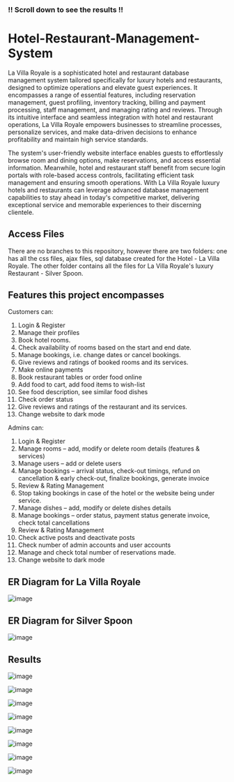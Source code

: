 ### !! Scroll down to see the results !!
# Hotel-Restaurant-Management-System
La Villa Royale is a sophisticated hotel and restaurant database management system tailored specifically for luxury hotels and restaurants, designed to optimize operations and elevate guest experiences. It encompasses a range of essential features, including reservation management, guest profiling, inventory tracking, billing and payment processing, staff management, and managing rating and reviews. Through its intuitive interface and seamless integration with hotel and restaurant operations, La Villa Royale empowers businesses to streamline processes, personalize services, and make data-driven decisions to enhance profitability and maintain high service standards.

The system's user-friendly website interface enables guests to effortlessly browse room and dining options, make reservations, and access essential information. Meanwhile, hotel and restaurant staff benefit from secure login portals with role-based access controls, facilitating efficient task management and ensuring smooth operations. With La Villa Royale luxury hotels and restaurants can leverage advanced database management capabilities to stay ahead in today's competitive market, delivering exceptional service and memorable experiences to their discerning clientele.

## Access Files
There are no branches to this repository, however there are two folders: one has all the css files, ajax files, sql database created for the Hotel - La Villa Royale. The other folder contains all the files for La Villa Royale's luxury Restaurant - Silver Spoon.

## Features this project encompasses
Customers can:
  1.	Login & Register
  2.	Manage their profiles
  3.	Book hotel rooms.
  4.	Check availability of rooms based on the start and end date.
  5.	Manage bookings, i.e. change dates or cancel bookings.
  6.	Give reviews and ratings of booked rooms and its services.
  7.	Make online payments
  8.	Book restaurant tables or order food online
  9.	Add food to cart, add food items to wish-list
  10.	See food description, see similar food dishes
  11.	Check order status
  12.	Give reviews and ratings of the restaurant and its services.
  13.	Change website to dark mode

Admins can:
  1.	Login & Register
  2.	Manage rooms – add, modify or delete room details (features & services)
  3.	Manage users – add or delete users
  4.	Manage bookings – arrival status, check-out timings, refund on cancellation & early check-out, finalize bookings, generate invoice
  5.	Review & Rating Management
  6.	Stop taking bookings in case of the hotel or the website being under service.
  7.	Manage dishes – add, modify or delete dishes details
  8.	Manage bookings – order status, payment status generate invoice, check total cancellations
  9.	Review & Rating Management
  10.	Check active posts and deactivate posts
  11.	Check number of admin accounts and user accounts
  12.	Manage and check total number of reservations made.
  13.	Change website to dark mode

## ER Diagram for La Villa Royale
![image](https://github.com/user-attachments/assets/e99413d6-e1a1-4428-9281-3521f0b46f35)

## ER Diagram for Silver Spoon
![image](https://github.com/user-attachments/assets/4d8f665f-d522-4ee1-8909-c23acf0c8845)

## Results
![image](https://github.com/user-attachments/assets/a04cbbbb-a4a7-420f-861b-22cd4de164ce)

![image](https://github.com/user-attachments/assets/27933db3-3701-4e0d-985e-e44066a1b8f8)

![image](https://github.com/user-attachments/assets/63930c88-b2e9-4b16-aa1c-a7b24d588428)

![image](https://github.com/user-attachments/assets/82c0f05e-bb57-4423-a21d-be4bac64aaac)

![image](https://github.com/user-attachments/assets/d38dd93e-2c46-4c70-a91a-6c0fefb37e72)

![image](https://github.com/user-attachments/assets/1ecd1e35-8416-41a5-bd31-296b5475d922)

![image](https://github.com/user-attachments/assets/ef8cee43-eade-4962-bc3b-207b5553a94a)

![image](https://github.com/user-attachments/assets/04eb32be-e0fc-4bf9-ba9a-32a83b8c1ef2)
